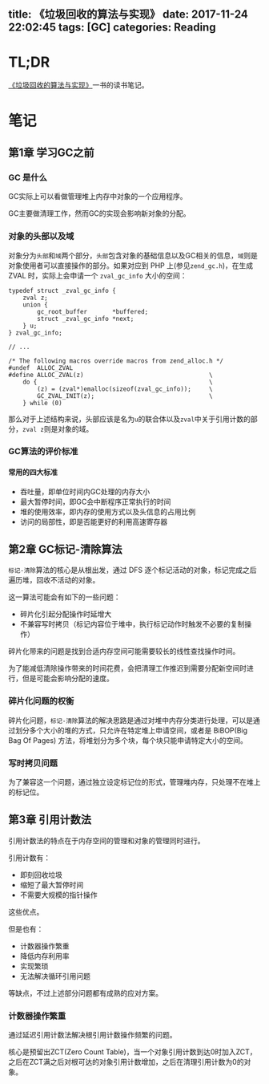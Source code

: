 title: 《垃圾回收的算法与实现》
date: 2017-11-24 22:02:45
tags: [GC]
categories: Reading
---

# TL;DR

[《垃圾回收的算法与实现》](https://book.douban.com/subject/26821357/)一书的读书笔记。

<!-- more -->

# 笔记

## 第1章 学习GC之前

### GC 是什么

GC实际上可以看做管理堆上内存中对象的一个应用程序。

GC主要做清理工作，然而GC的实现会影响新对象的分配。

### 对象的头部以及域

对象分为`头部`和`域`两个部分，`头部`包含对象的基础信息以及GC相关的信息，`域`则是对象使用者可以直接操作的部分。如果对应到 PHP 上(参见`zend_gc.h`)，在生成 ZVAL 时，实际上会申请一个 `zval_gc_info` 大小的空间：

```
typedef struct _zval_gc_info {
	zval z;
	union {
		gc_root_buffer       *buffered;
		struct _zval_gc_info *next;
	} u;
} zval_gc_info;

// ...

/* The following macros override macros from zend_alloc.h */
#undef  ALLOC_ZVAL
#define ALLOC_ZVAL(z) 									\
	do {												\
		(z) = (zval*)emalloc(sizeof(zval_gc_info));		\
		GC_ZVAL_INIT(z);								\
	} while (0)
```

那么对于上述结构来说，头部应该是名为`u`的联合体以及`zval`中关于引用计数的部分，`zval z`则是对象的域。

### GC算法的评价标准

#### 常用的四大标准

+ 吞吐量，即单位时间内GC处理的内存大小
+ 最大暂停时间，即GC会中断程序正常执行的时间
+ 堆的使用效率，即内存的使用方式以及头信息的占用比例
+ 访问的局部性，即是否能更好的利用高速寄存器

## 第2章 GC标记-清除算法

`标记-清除`算法的核心是从根出发，通过 DFS 逐个标记活动的对象，标记完成之后遍历堆，回收不活动的对象。

这一算法可能会有如下的一些问题：

+ 碎片化引起分配操作时延增大
+ 不兼容写时拷贝（标记内容位于堆中，执行标记动作时触发不必要的复制操作）

碎片化带来的问题是找到合适内存空间可能需要较长的线性查找操作时间。

为了能减低清除操作带来的时间花费，会把清理工作推迟到需要分配新空间时进行，但是可能会影响分配的速度。

### 碎片化问题的权衡

碎片化问题，`标记-清除`算法的解决思路是通过对堆中内存分类进行处理，可以是通过划分多个大小的堆的方式，只允许在特定堆上申请空间，或者是 BiBOP(Big Bag Of Pages) 方法，将堆划分为多个块，每个块只能申请特定大小的空间。

### 写时拷贝问题

为了兼容这一个问题，通过独立设定标记位的形式，管理堆内存，只处理不在堆上的标记位。

## 第3章 引用计数法

引用计数法的特点在于内存空间的管理和对象的管理同时进行。

引用计数有：

+ 即刻回收垃圾
+ 缩短了最大暂停时间
+ 不需要大规模的指针操作

这些优点。

但是也有：

+ 计数器操作繁重
+ 降低内存利用率
+ 实现繁琐
+ 无法解决循环引用问题

等缺点，不过上述部分问题都有成熟的应对方案。

### 计数器操作繁重

通过延迟引用计数法解决根引用计数操作频繁的问题。

核心是预留出ZCT(Zero Count Table)，当一个对象引用计数到达0时加入ZCT，之后在ZCT满之后对根可达的对象引用计数增加，之后在清理引用计数为0的对象。



